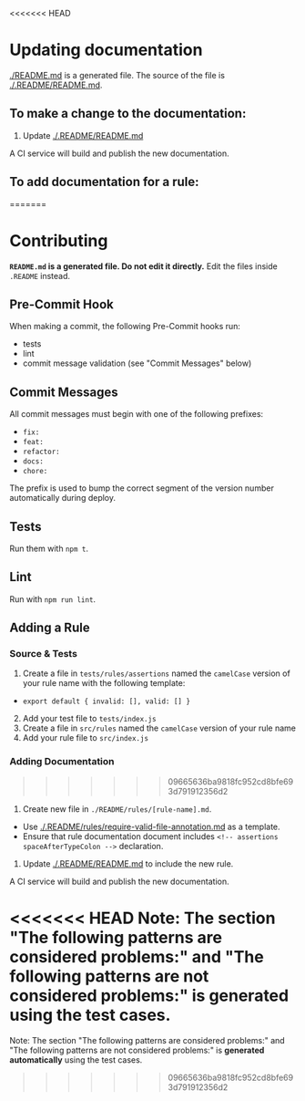<<<<<<< HEAD
# Updating documentation

[./README.md](./README.md) is a generated file. The source of the file is [./.README/README.md](/.README/README.md).

## To make a change to the documentation:

1. Update [./.README/README.md](/.README/README.md)

A CI service will build and publish the new documentation.

## To add documentation for a rule:
=======
# Contributing

**`README.md` is a generated file. Do not edit it directly.** Edit the files inside `.README` instead.

## Pre-Commit Hook

When making a commit, the following Pre-Commit hooks run:

* tests
* lint
* commit message validation (see "Commit Messages" below)

## Commit Messages

All commit messages must begin with one of the following prefixes:

* `fix: `
* `feat: `
* `refactor: `
* `docs: `
* `chore: `

The prefix is used to bump the correct segment of the version number automatically during deploy.

## Tests

Run them with `npm t`.

## Lint

Run with `npm run lint`.

## Adding a Rule

### Source & Tests

1. Create a file in `tests/rules/assertions` named the `camelCase` version of your rule name with the following template:
  * `export default { invalid: [], valid: [] }`
2. Add your test file to `tests/index.js`
3. Create a file in `src/rules` named the `camelCase` version  of your rule name
4. Add your rule file to `src/index.js`

### Adding Documentation
>>>>>>> 09665636ba9818fc952cd8bfe693d791912356d2

1. Create new file in `./README/rules/[rule-name].md`.
  * Use [./.README/rules/require-valid-file-annotation.md](./.README/rules/require-valid-file-annotation.md) as a template.
  * Ensure that rule documentation document includes `<!-- assertions spaceAfterTypeColon -->` declaration.
1. Update [./.README/README.md](/.README/README.md) to include the new rule.

A CI service will build and publish the new documentation.

<<<<<<< HEAD
Note: The section "The following patterns are considered problems:" and "The following patterns are not considered problems:" is generated using the test cases.
=======
Note: The section "The following patterns are considered problems:" and "The following patterns are not considered problems:" is **generated automatically** using the test cases.
>>>>>>> 09665636ba9818fc952cd8bfe693d791912356d2
